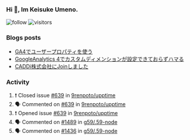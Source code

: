 ### Hi 👋, Im Keisuke Umeno.

<!--
**9renpoto/9renpoto** is a ✨ _special_ ✨ repository because its `README.md` (this file) appears on your GitHub profile.

Here are some ideas to get you started:

- 🔭 I’m currently working on ...
- 🌱 I’m currently learning ...
- 👯 I’m looking to collaborate on ...
- 🤔 I’m looking for help with ...
- 💬 Ask me about ...
- 📫 How to reach me: ...
- 😄 Pronouns: ...
- ⚡ Fun fact: ...
-->

![follow](https://img.shields.io/github/followers/9renpoto?label=Follow&style=social)
![visitors](https://komarev.com/ghpvc/?username=9renpoto&label=Profile%20views&color=0e75b6&style=flat)

### Blogs posts

<!-- BLOG-POST-LIST:START -->
- [GA4でユーザープロパティを使う](https://9renpoto.dev/2021/02/21/google-analytics-4-user-properties/)
- [GoogleAnalytics 4でカスタムディメンションが設定できておらずハマる](https://9renpoto.dev/2021/02/13/google-analytics-4/)
- [CADDi株式会社にJoinしました](https://9renpoto.dev/2020/12/05/join/)
<!-- BLOG-POST-LIST:END -->

### Activity

<!--START_SECTION:activity-->
1. ❗️ Closed issue [#639](https://github.com/9renpoto/upptime/issues/639) in [9renpoto/upptime](https://github.com/9renpoto/upptime)
2. 🗣 Commented on [#639](https://github.com/9renpoto/upptime/issues/639) in [9renpoto/upptime](https://github.com/9renpoto/upptime)
3. ❗️ Opened issue [#639](https://github.com/9renpoto/upptime/issues/639) in [9renpoto/upptime](https://github.com/9renpoto/upptime)
4. 🗣 Commented on [#1489](https://github.com/g59/.59-node/issues/1489) in [g59/.59-node](https://github.com/g59/.59-node)
5. 🗣 Commented on [#1436](https://github.com/g59/.59-node/issues/1436) in [g59/.59-node](https://github.com/g59/.59-node)
<!--END_SECTION:activity-->

<!--START_SECTION:waka-->
<!--END_SECTION:waka-->
